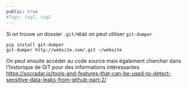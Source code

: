 ```yaml
---
public: true 
#Tags: tag1, tag2
---
```



Si on trouve un dossier `.git/HEAD` on peut utiliser `git-dumper`

```
pip install git-dumper
git-dumper http://website.com/.git ~/website
```

On peut ensuite accéder au code source mais également chercher dans l'historique de GIT pour des informations intéressantes
https://socradar.io/tools-and-features-that-can-be-used-to-detect-sensitive-data-leaks-from-github-part-2/
